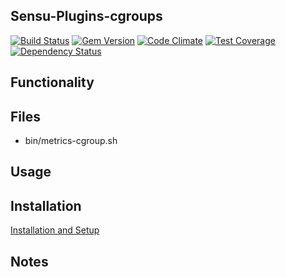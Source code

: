 ## Sensu-Plugins-cgroups

[ ![Build Status](https://travis-ci.org/sensu-plugins/sensu-plugins-cgroups.svg?branch=master)](https://travis-ci.org/sensu-plugins/sensu-plugins-cgroups)
[![Gem Version](https://badge.fury.io/rb/sensu-plugins-cgroups.svg)](http://badge.fury.io/rb/sensu-plugins-cgroups)
[![Code Climate](https://codeclimate.com/github/sensu-plugins/sensu-plugins-cgroups/badges/gpa.svg)](https://codeclimate.com/github/sensu-plugins/sensu-plugins-cgroups)
[![Test Coverage](https://codeclimate.com/github/sensu-plugins/sensu-plugins-cgroups/badges/coverage.svg)](https://codeclimate.com/github/sensu-plugins/sensu-plugins-cgroups)
[![Dependency Status](https://gemnasium.com/sensu-plugins/sensu-plugins-cgroups.svg)](https://gemnasium.com/sensu-plugins/sensu-plugins-cgroups)

## Functionality

## Files
 * bin/metrics-cgroup.sh

## Usage

## Installation

[Installation and Setup](http://sensu-plugins.io/docs/installation_instructions.html)

## Notes
